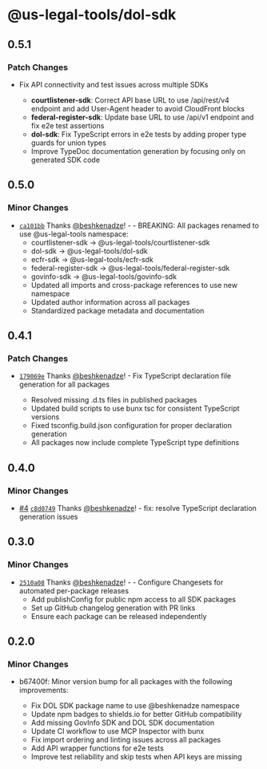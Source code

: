 # @us-legal-tools/dol-sdk

## 0.5.1

### Patch Changes

- Fix API connectivity and test issues across multiple SDKs

  - **courtlistener-sdk**: Correct API base URL to use /api/rest/v4 endpoint and add User-Agent header to avoid CloudFront blocks
  - **federal-register-sdk**: Update base URL to use /api/v1 endpoint and fix e2e test assertions
  - **dol-sdk**: Fix TypeScript errors in e2e tests by adding proper type guards for union types
  - Improve TypeDoc documentation generation by focusing only on generated SDK code

## 0.5.0

### Minor Changes

- [`ca101bb`](https://github.com/beshkenadze/us-legal-tools/commit/ca101bbd93fcc4dc03d8dac82686ba9d4a10e50b) Thanks [@beshkenadze](https://github.com/beshkenadze)! - - BREAKING: All packages renamed to use @us-legal-tools namespace:
  - courtlistener-sdk → @us-legal-tools/courtlistener-sdk
  - dol-sdk → @us-legal-tools/dol-sdk
  - ecfr-sdk → @us-legal-tools/ecfr-sdk
  - federal-register-sdk → @us-legal-tools/federal-register-sdk
  - govinfo-sdk → @us-legal-tools/govinfo-sdk
  - Updated all imports and cross-package references to use new namespace
  - Updated author information across all packages
  - Standardized package metadata and documentation

## 0.4.1

### Patch Changes

- [`179069e`](https://github.com/beshkenadze/us-legal-tools/commit/179069ecf7ce58d3b17da75497a17fa37a332159) Thanks [@beshkenadze](https://github.com/beshkenadze)! - Fix TypeScript declaration file generation for all packages

  - Resolved missing .d.ts files in published packages
  - Updated build scripts to use bunx tsc for consistent TypeScript versions
  - Fixed tsconfig.build.json configuration for proper declaration generation
  - All packages now include complete TypeScript type definitions

## 0.4.0

### Minor Changes

- [#4](https://github.com/beshkenadze/us-legal-tools/pull/4) [`c8d0749`](https://github.com/beshkenadze/us-legal-tools/commit/c8d0749b85fc7b89ca269953e3a3ea3298f6229c) Thanks [@beshkenadze](https://github.com/beshkenadze)! - fix: resolve TypeScript declaration generation issues

## 0.3.0

### Minor Changes

- [`2510a08`](https://github.com/beshkenadze/us-legal-tools/commit/2510a08f87d35c7cf37ebc6197045d562e34a314) Thanks [@beshkenadze](https://github.com/beshkenadze)! - - Configure Changesets for automated per-package releases
  - Add publishConfig for public npm access to all SDK packages
  - Set up GitHub changelog generation with PR links
  - Ensure each package can be released independently

## 0.2.0

### Minor Changes

- b67400f: Minor version bump for all packages with the following improvements:

  - Fix DOL SDK package name to use @beshkenadze namespace
  - Update npm badges to shields.io for better GitHub compatibility
  - Add missing GovInfo SDK and DOL SDK documentation
  - Update CI workflow to use MCP Inspector with bunx
  - Fix import ordering and linting issues across all packages
  - Add API wrapper functions for e2e tests
  - Improve test reliability and skip tests when API keys are missing
